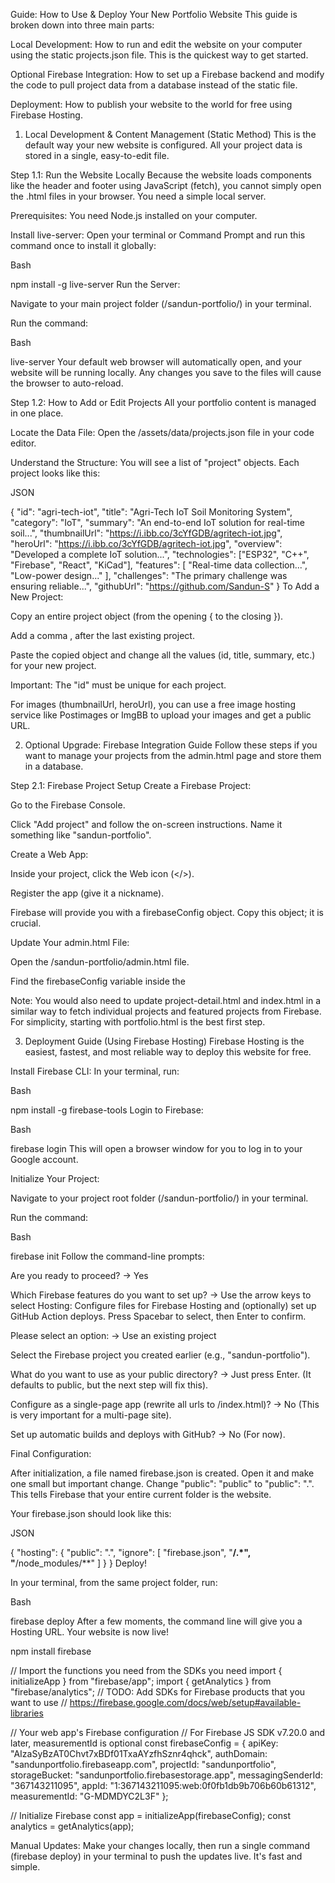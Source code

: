 Guide: How to Use & Deploy Your New Portfolio Website
This guide is broken down into three main parts:

Local Development: How to run and edit the website on your computer using the static projects.json file. This is the quickest way to get started.

Optional Firebase Integration: How to set up a Firebase backend and modify the code to pull project data from a database instead of the static file.

Deployment: How to publish your website to the world for free using Firebase Hosting.

1. Local Development & Content Management (Static Method)
This is the default way your new website is configured. All your project data is stored in a single, easy-to-edit file.

Step 1.1: Run the Website Locally
Because the website loads components like the header and footer using JavaScript (fetch), you cannot simply open the .html files in your browser. You need a simple local server.

Prerequisites: You need Node.js installed on your computer.

Install live-server: Open your terminal or Command Prompt and run this command once to install it globally:

Bash

npm install -g live-server
Run the Server:

Navigate to your main project folder (/sandun-portfolio/) in your terminal.

Run the command:

Bash

live-server
Your default web browser will automatically open, and your website will be running locally. Any changes you save to the files will cause the browser to auto-reload.

Step 1.2: How to Add or Edit Projects
All your portfolio content is managed in one place.

Locate the Data File: Open the /assets/data/projects.json file in your code editor.

Understand the Structure: You will see a list of "project" objects. Each project looks like this:

JSON

{
    "id": "agri-tech-iot",
    "title": "Agri-Tech IoT Soil Monitoring System",
    "category": "IoT",
    "summary": "An end-to-end IoT solution for real-time soil...",
    "thumbnailUrl": "https://i.ibb.co/3cYfGDB/agritech-iot.jpg",
    "heroUrl": "https://i.ibb.co/3cYfGDB/agritech-iot.jpg",
    "overview": "Developed a complete IoT solution...",
    "technologies": ["ESP32", "C++", "Firebase", "React", "KiCad"],
    "features": [
        "Real-time data collection...",
        "Low-power design..."
    ],
    "challenges": "The primary challenge was ensuring reliable...",
    "githubUrl": "https://github.com/Sandun-S"
}
To Add a New Project:

Copy an entire project object (from the opening { to the closing }).

Add a comma , after the last existing project.

Paste the copied object and change all the values (id, title, summary, etc.) for your new project.

Important: The "id" must be unique for each project.

For images (thumbnailUrl, heroUrl), you can use a free image hosting service like Postimages or ImgBB to upload your images and get a public URL.

2. Optional Upgrade: Firebase Integration Guide
Follow these steps if you want to manage your projects from the admin.html page and store them in a database.

Step 2.1: Firebase Project Setup
Create a Firebase Project:

Go to the Firebase Console.

Click "Add project" and follow the on-screen instructions. Name it something like "sandun-portfolio".

Create a Web App:

Inside your project, click the Web icon (</>).

Register the app (give it a nickname).

Firebase will provide you with a firebaseConfig object. Copy this object; it is crucial.

Update Your admin.html File:

Open the /sandun-portfolio/admin.html file.

Find the firebaseConfig variable inside the <script type="module"> tag.

Replace the placeholder values with the actual keys you copied from your Firebase project.

Enable Firebase Services:

In the Firebase Console, go to the "Build" section on the left.

Authentication:

Click "Authentication" -> "Get started".

Go to the "Sign-in method" tab and enable the "Email/Password" provider.

Go to the "Users" tab and click "Add user". Create your first admin user with your email and a secure password. This is what you'll use to log in to admin.html.

Firestore Database:

Click "Firestore Database" -> "Create database".

Start in Production mode.

Choose a location for your data (e.g., asia-south1).

Important: Set Security Rules: Go to the "Rules" tab in Firestore and replace the existing rules with these:

rules_version = '2';
service cloud.firestore {
  match /databases/{database}/documents {
    // Allow anyone to read the portfolio data
    match /portfolio/{projectId} {
      allow read: if true;
      // Only allow authenticated users (you) to write/edit/delete
      allow write, delete: if request.auth != null;
    }
  }
}
Click Publish. This makes your portfolio data public (so the website can show it) but protects it from being changed by anyone but you.

Step 2.2: Modify portfolio.html to Use Firebase
You need to tell your portfolio page to fetch data from Firestore instead of the local projects.json file.

Open /sandun-portfolio/portfolio.html.

Find the <script> tag at the bottom of the file.

Replace the entire script with the following new script. This new version includes the Firebase SDKs and logic to query the Firestore database.

HTML

<!-- REPLACE the existing script in portfolio.html with this one -->
<script type="module">
    import { initializeApp } from "https://www.gstatic.com/firebasejs/10.12.2/firebase-app.js";
    import { getFirestore, collection, getDocs, query, orderBy } from "https://www.gstatic.com/firebasejs/10.12.2/firebase-firestore.js";

    // IMPORTANT: Paste the same firebaseConfig object here
    const firebaseConfig = {
        apiKey: "YOUR_API_KEY",
        authDomain: "YOUR_AUTH_DOMAIN",
        projectId: "YOUR_PROJECT_ID",
        storageBucket: "YOUR_STORAGE_BUCKET",
        messagingSenderId: "YOUR_MESSAGING_SENDER_ID",
        appId: "YOUR_APP_ID"
    };

    const app = initializeApp(firebaseConfig);
    const db = getFirestore(app);

    document.addEventListener('DOMContentLoaded', async () => {
        const grid = document.getElementById('portfolio-grid');

        try {
            // Fetch projects from Firestore
            const projectsCol = collection(db, 'portfolio');
            const q = query(projectsCol, orderBy('title'));
            const projectSnapshot = await getDocs(q);

            const allProjects = projectSnapshot.docs.map(doc => ({ id: doc.id, ...doc.data() }));

            grid.innerHTML = ''; // Clear spinner
            allProjects.forEach(project => {
                const projectCard = document.createElement('a');
                projectCard.href = `project-detail.html?id=${project.id}`; // Note: This will require modifications to project-detail.html to fetch from Firebase as well.
                projectCard.className = 'project-card fade-in';
                projectCard.innerHTML = `
                    <img src="${project.thumbnailUrl}" alt="${project.title}">
                    <div class="project-card-content">
                        <span class="project-category">${project.category}</span>
                        <h3>${project.title}</h3>
                        <p>${project.summary}</p>
                    </div>
                `;
                grid.appendChild(projectCard);
            });

        } catch (error) {
            grid.innerHTML = '<p class="error-message">Could not load projects from Firebase. Please check the configuration.</p>';
            console.error('Error fetching projects from Firebase:', error);
        }
    });
</script>
Note: You would also need to update project-detail.html and index.html in a similar way to fetch individual projects and featured projects from Firebase. For simplicity, starting with portfolio.html is the best first step.

3. Deployment Guide (Using Firebase Hosting)
Firebase Hosting is the easiest, fastest, and most reliable way to deploy this website for free.

Install Firebase CLI: In your terminal, run:

Bash

npm install -g firebase-tools
Login to Firebase:

Bash

firebase login
This will open a browser window for you to log in to your Google account.

Initialize Your Project:

Navigate to your project root folder (/sandun-portfolio/) in your terminal.

Run the command:

Bash

firebase init
Follow the command-line prompts:

Are you ready to proceed? -> Yes

Which Firebase features do you want to set up? -> Use the arrow keys to select Hosting: Configure files for Firebase Hosting and (optionally) set up GitHub Action deploys. Press Spacebar to select, then Enter to confirm.

Please select an option: -> Use an existing project

Select the Firebase project you created earlier (e.g., "sandun-portfolio").

What do you want to use as your public directory? -> Just press Enter. (It defaults to public, but the next step will fix this).

Configure as a single-page app (rewrite all urls to /index.html)? -> No (This is very important for a multi-page site).

Set up automatic builds and deploys with GitHub? -> No (For now).

Final Configuration:

After initialization, a file named firebase.json is created. Open it and make one small but important change. Change "public": "public" to "public": ".". This tells Firebase that your entire current folder is the website.

Your firebase.json should look like this:

JSON

{
  "hosting": {
    "public": ".",
    "ignore": [
      "firebase.json",
      "**/.*",
      "**/node_modules/**"
    ]
  }
}
Deploy!

In your terminal, from the same project folder, run:

Bash

firebase deploy
After a few moments, the command line will give you a Hosting URL. Your website is now live!












npm install firebase

// Import the functions you need from the SDKs you need
import { initializeApp } from "firebase/app";
import { getAnalytics } from "firebase/analytics";
// TODO: Add SDKs for Firebase products that you want to use
// https://firebase.google.com/docs/web/setup#available-libraries

// Your web app's Firebase configuration
// For Firebase JS SDK v7.20.0 and later, measurementId is optional
const firebaseConfig = {
  apiKey: "AIzaSyBzAT0Chvt7xBDf01TxaAYzfhSznr4qhck",
  authDomain: "sandunportfolio.firebaseapp.com",
  projectId: "sandunportfolio",
  storageBucket: "sandunportfolio.firebasestorage.app",
  messagingSenderId: "367143211095",
  appId: "1:367143211095:web:0f0fb1db9b706b60b61312",
  measurementId: "G-MDMDYC2L3F"
};

// Initialize Firebase
const app = initializeApp(firebaseConfig);
const analytics = getAnalytics(app);




<script type="module">
  // Import the functions you need from the SDKs you need
  import { initializeApp } from "https://www.gstatic.com/firebasejs/12.4.0/firebase-app.js";
  import { getAnalytics } from "https://www.gstatic.com/firebasejs/12.4.0/firebase-analytics.js";
  // TODO: Add SDKs for Firebase products that you want to use
  // https://firebase.google.com/docs/web/setup#available-libraries

  // Your web app's Firebase configuration
  // For Firebase JS SDK v7.20.0 and later, measurementId is optional
  const firebaseConfig = {
    apiKey: "AIzaSyBzAT0Chvt7xBDf01TxaAYzfhSznr4qhck",
    authDomain: "sandunportfolio.firebaseapp.com",
    projectId: "sandunportfolio",
    storageBucket: "sandunportfolio.firebasestorage.app",
    messagingSenderId: "367143211095",
    appId: "1:367143211095:web:0f0fb1db9b706b60b61312",
    measurementId: "G-MDMDYC2L3F"
  };

  // Initialize Firebase
  const app = initializeApp(firebaseConfig);
  const analytics = getAnalytics(app);
</script>




Manual Updates: Make your changes locally, then run a single command (firebase deploy) in your terminal to push the updates live. It's fast and simple.